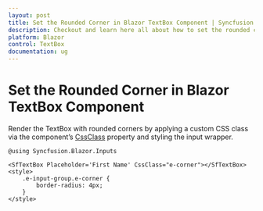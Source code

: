 ```yaml
---
layout: post
title: Set the Rounded Corner in Blazor TextBox Component | Syncfusion
description: Checkout and learn here all about how to set the rounded corner in Syncfusion Blazor TextBox component and more.
platform: Blazor
control: TextBox
documentation: ug
---
```


# Set the Rounded Corner in Blazor TextBox Component

Render the TextBox with rounded corners by applying a custom CSS class via the component’s [CssClass](https://help.syncfusion.com/cr/blazor/Syncfusion.Blazor.Inputs.SfTextBox.html#Syncfusion_Blazor_Inputs_SfTextBox_CssClass) property and styling the input wrapper.

```cshtml
@using Syncfusion.Blazor.Inputs

<SfTextBox Placeholder='First Name' CssClass="e-corner"></SfTextBox>
<style>
    .e-input-group.e-corner {
        border-radius: 4px;
    }
</style>
```